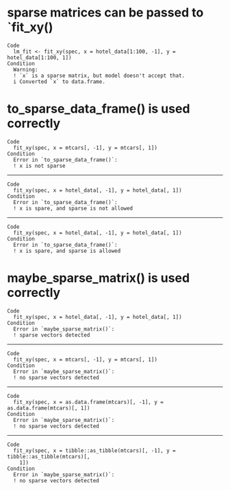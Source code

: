 # sparse matrices can be passed to `fit_xy()

    Code
      lm_fit <- fit_xy(spec, x = hotel_data[1:100, -1], y = hotel_data[1:100, 1])
    Condition
      Warning:
      ! `x` is a sparse matrix, but model doesn't accept that.
      i Converted `x` to data.frame.

# to_sparse_data_frame() is used correctly

    Code
      fit_xy(spec, x = mtcars[, -1], y = mtcars[, 1])
    Condition
      Error in `to_sparse_data_frame()`:
      ! x is not sparse

---

    Code
      fit_xy(spec, x = hotel_data[, -1], y = hotel_data[, 1])
    Condition
      Error in `to_sparse_data_frame()`:
      ! x is spare, and sparse is not allowed

---

    Code
      fit_xy(spec, x = hotel_data[, -1], y = hotel_data[, 1])
    Condition
      Error in `to_sparse_data_frame()`:
      ! x is spare, and sparse is allowed

# maybe_sparse_matrix() is used correctly

    Code
      fit_xy(spec, x = hotel_data[, -1], y = hotel_data[, 1])
    Condition
      Error in `maybe_sparse_matrix()`:
      ! sparse vectors detected

---

    Code
      fit_xy(spec, x = mtcars[, -1], y = mtcars[, 1])
    Condition
      Error in `maybe_sparse_matrix()`:
      ! no sparse vectors detected

---

    Code
      fit_xy(spec, x = as.data.frame(mtcars)[, -1], y = as.data.frame(mtcars)[, 1])
    Condition
      Error in `maybe_sparse_matrix()`:
      ! no sparse vectors detected

---

    Code
      fit_xy(spec, x = tibble::as_tibble(mtcars)[, -1], y = tibble::as_tibble(mtcars)[,
        1])
    Condition
      Error in `maybe_sparse_matrix()`:
      ! no sparse vectors detected

